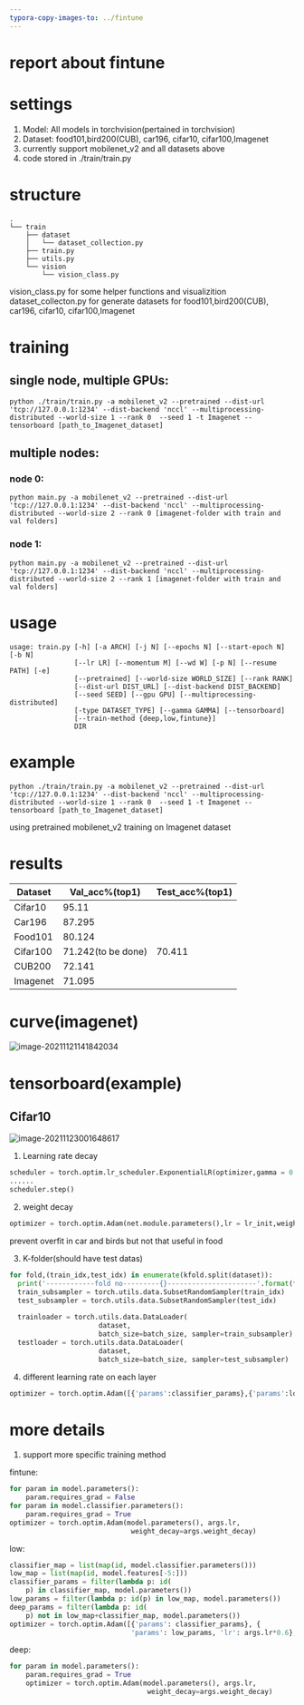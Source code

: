 ```yaml
---
typora-copy-images-to: ../fintune
---
```




# report about fintune

# settings

1. Model: All models in torchvision(pertained in torchvision)
2. Dataset: food101,bird200(CUB), car196, cifar10, cifar100,Imagenet
3. currently support mobilenet_v2 and all datasets above
4. code stored in ./train/train.py

# structure
```
.
└── train
    ├── dataset
    │   └── dataset_collection.py
    ├── train.py
    ├── utils.py
    └── vision
        └── vision_class.py
```
vision_class.py for some helper functions and visualizition\
dataset_collecton.py for generate datasets for food101,bird200(CUB), car196, cifar10, cifar100,Imagenet
# training
## single node, multiple GPUs:
```
python ./train/train.py -a mobilenet_v2 --pretrained --dist-url 'tcp://127.0.0.1:1234' --dist-backend 'nccl' --multiprocessing-distributed --world-size 1 --rank 0  --seed 1 -t Imagenet --tensorboard [path_to_Imagenet_dataset]
```
## multiple nodes:
### node 0:
```
python main.py -a mobilenet_v2 --pretrained --dist-url 'tcp://127.0.0.1:1234' --dist-backend 'nccl' --multiprocessing-distributed --world-size 2 --rank 0 [imagenet-folder with train and val folders]
```
### node 1:
```
python main.py -a mobilenet_v2 --pretrained --dist-url 'tcp://127.0.0.1:1234' --dist-backend 'nccl' --multiprocessing-distributed --world-size 2 --rank 1 [imagenet-folder with train and val folders]
```
# usage

```
usage: train.py [-h] [-a ARCH] [-j N] [--epochs N] [--start-epoch N] [-b N]
                [--lr LR] [--momentum M] [--wd W] [-p N] [--resume PATH] [-e]
                [--pretrained] [--world-size WORLD_SIZE] [--rank RANK]
                [--dist-url DIST_URL] [--dist-backend DIST_BACKEND]
                [--seed SEED] [--gpu GPU] [--multiprocessing-distributed]
                [-type DATASET_TYPE] [--gamma GAMMA] [--tensorboard]
                [--train-method {deep,low,fintune}]
                DIR
```

# example
```
python ./train/train.py -a mobilenet_v2 --pretrained --dist-url 'tcp://127.0.0.1:1234' --dist-backend 'nccl' --multiprocessing-distributed --world-size 1 --rank 0  --seed 1 -t Imagenet --tensorboard [path_to_Imagenet_dataset]
```
using pretrained mobilenet_v2 training on Imagenet dataset

# results

| Dataset  | Val_acc%(top1)             | Test_acc%(top1) |
| -------- | -------------------------- | --------------- |
| Cifar10  | 95.11                 |           |
| Car196   | 87.295                     |                 |
| Food101  | 80.124 |                 |
| Cifar100 | 71.242(to be done)         | 70.411          |
| CUB200   | 72.141                     |                 |
| Imagenet | 71.095                     |                 |
# curve(imagenet)

![image-20211121141842034](./pic/image-20211121141842034.png)



# tensorboard(example)

## Cifar10 

![image-20211123001648617](./pic/image-20211123001648617.png)



1. Learning rate decay

```python
scheduler = torch.optim.lr_scheduler.ExponentialLR(optimizer,gamma = 0.95)
......
scheduler.step()
```

2. weight decay

```python
optimizer = torch.optim.Adam(net.module.parameters(),lr = lr_init,weight_decay=weight_decay)
```

prevent overfit in car and birds but not that useful in food

3. K-folder(should have test datas)

```python
for fold,(train_idx,test_idx) in enumerate(kfold.split(dataset)):
  print('------------fold no---------{}----------------------'.format(fold))
  train_subsampler = torch.utils.data.SubsetRandomSampler(train_idx)
  test_subsampler = torch.utils.data.SubsetRandomSampler(test_idx)
 
  trainloader = torch.utils.data.DataLoader(
                      dataset, 
                      batch_size=batch_size, sampler=train_subsampler)
  testloader = torch.utils.data.DataLoader(
                      dataset,
                      batch_size=batch_size, sampler=test_subsampler)
```

4. different learning rate on each layer

```python
optimizer = torch.optim.Adam([{'params':classifier_params},{'params':low_params,'lr':lr_init*0.6},{'params':deep_params,'lr':lr_init*0.4}],lr=lr_init)
```

# more details
1. support more specific training method 

fintune:
```python
for param in model.parameters():
    param.requires_grad = False
for param in model.classifier.parameters():
    param.requires_grad = True
optimizer = torch.optim.Adam(model.parameters(), args.lr,
                              weight_decay=args.weight_decay)
```
low:
```python
classifier_map = list(map(id, model.classifier.parameters()))
low_map = list(map(id, model.features[-5:]))
classifier_params = filter(lambda p: id(
    p) in classifier_map, model.parameters())
low_params = filter(lambda p: id(p) in low_map, model.parameters())
deep_params = filter(lambda p: id(
    p) not in low_map+classifier_map, model.parameters())
optimizer = torch.optim.Adam([{'params': classifier_params}, {
                              'params': low_params, 'lr': args.lr*0.6}, {'params': deep_params, 'lr': args.lr*0.4}], lr=args.lr)
```
deep: 
```python
for param in model.parameters():
    param.requires_grad = True
    optimizer = torch.optim.Adam(model.parameters(), args.lr,
                                  weight_decay=args.weight_decay)
```

